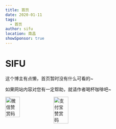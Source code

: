 ```yaml
---
title: 首页
date: 2020-01-11
tags: 
  - 首页
author: sifu
location: 南昌  
showSponsor: true
---
```


# SIFU

这个博主有点懒，首页暂时没有什么可看的~

如果网站内容对您有一定帮助，就请作者喝杯咖啡吧~

<div style="display: flex;">
    <img style="width: 30%;" src="/images/qrcode-wechat.png" alt="微信赞赏码">
    <img style="width: 30%;" src="/images/qrcode-alipay.png" alt="支付宝赞赏码">
</div>

<RecoDemo>
  <template slot="code-template">
     <<< @/blog/.vuepress/demo/vue-demo.vue?template
  </template>
  <template slot="code-script">
    <<< @/blog/.vuepress/demo/vue-demo.vue?script
  </template>
  <template slot="code-style">
    <<< @/blog/.vuepress/demo/vue-demo.vue?style
  </template>
  <vue-demo slot="demo"></vue-demo>
</RecoDemo>

<!-- more -->

<Vssue :title="$title" />
